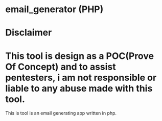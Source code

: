 # email_generator (PHP)
# Disclaimer
# This tool is design as a POC(Prove Of Concept) and to assist pentesters, i am not responsible or liable to any abuse made with this tool. 
This is tool is an email generating app written in php. 
